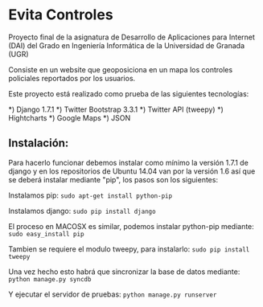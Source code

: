 Evita Controles
===============

Proyecto final de la asignatura de Desarrollo de Aplicaciones para Internet (DAI) del Grado en Ingeniería Informática de la Universidad de Granada (UGR)

Consiste en un website que geoposiciona en un mapa los controles policiales reportados por los usuarios.

Este proyecto está realizado como prueba de las siguientes tecnologías:

*) Django 1.7.1
*) Twitter Bootstrap 3.3.1
*) Twitter API (tweepy)
*) Hightcharts
*) Google Maps
*) JSON



Instalación:
------------
Para hacerlo funcionar debemos instalar como mínimo la versión 1.7.1 de django y en los repositorios de Ubuntu 14.04 van por la versión 1.6 así que se deberá instalar mediante "pip", los pasos son los siguientes:

Instalamos pip:
`sudo apt-get install python-pip`

Instalamos django:
`sudo pip install django`

El proceso en MACOSX es similar, podemos instalar python-pip mediante:
`sudo easy_install pip`


Tambien se requiere el modulo tweepy, para instalarlo:
`sudo pip install tweepy`

Una vez hecho esto habrá que sincronizar la base de datos mediante:
`python manage.py syncdb`

Y ejecutar el servidor de pruebas:
`python manage.py runserver`